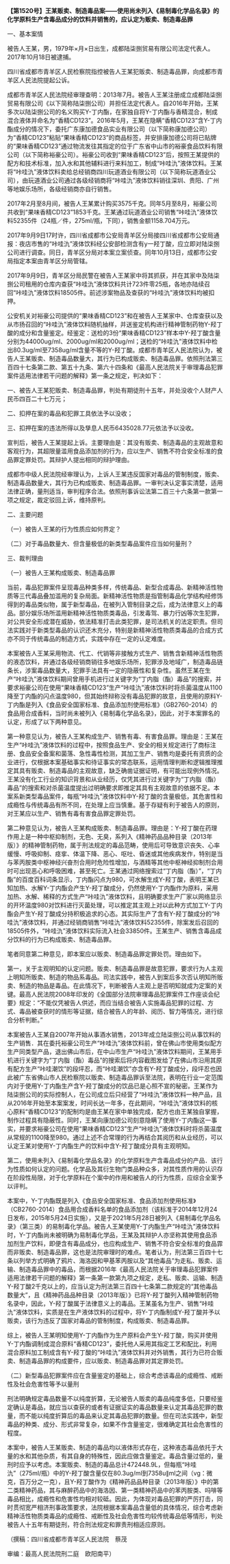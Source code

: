 **【第1520号】王某贩卖、制造毒品案——使用尚未列入《易制毒化学品名录》的化学原料生产含毒品成分的饮料并销售的，应认定为贩卖、制造毒品罪**

一、基本案情

被告人王某，男，1979年×月×日出生，成都陆柒捌贸易有限公司法定代表人。2017年10月18日被逮捕。

四川省成都市青羊区人民检察院指控被告人王某犯贩卖、制造毒品罪，向成都市青羊区人民法院提起公诉。

成都市青羊区人民法院经审理查明：2013年7月。被告人王某注册成立成都陆柒捌贸易有限公司《以下简称陆柒捌公司）并担任法定代表人。自2016年开始，王某多次以陆柒捌公司的名义购买Y-丁内酯，在家独自将Y-丁内酯与香精混合，制成混合液体并命名为“香精CD123”。2016年5月，王某在隐瞒“香精CD123”含Y-丁内酯成分的情况下，委托广东康加德食品实业有限公司（以下简称康加德公司）为“香精CD123”粘贴“果味香精CD123”的商品标签，并安排康加德公司将已贴牌的“果味香精CD123”通过物流发往其指定的位于广东省中山市的裕豪食品饮料有限公司（以下简称裕豪公司）。裕豪公司收到“果味香精CD123”后，按照王某提供的配方和技术标准，加入水和其他辅料进行来料加工，制成“咔哇氿”液体饮料。王某将“咔哇氿”液体饮料卖给总经销商四川玩道酒业有限公司（以下简称玩道酒业公司），由玩道酒业公司通过各级经销商将“咔哇氿”液体饮料销往深圳、贵阳、广州等地娱乐场所，各级经销商亦自行销售。

2017年2月至8月间，被告人王某累计购买3575千克。同年5月至8月，裕豪公司共收到“果味香精CD123”1853千克。王某通过玩道酒业公司销售“咔哇氿”液体饮料52355件（24瓶／件，275ml/瓶，下同），销售金额1158.704万元。

2017年9月9日17时许，四川省成都市公安局青羊区分局接四川省成都市公安局通报：夜店市售的“咔哇氿”液体饮料经公安部检测含有y一羟丁酸，应立即对陆柒捌公司进行调查。同日，青羊区分局对本案立案侦查。同年10月13日，成都市公安局指定本案由青羊区分局管辖。

2017年9月9日，青羊区分局民警在被告人王某家中将其抓获，并在其家中及陆柒捌公司租用的仓库内查获“咔哇氿”液体饮料共计723件零25瓶，各地亦陆续召回“咔哇氿”液体饮料18505件。前述涉案物品及查获的“咔哇氿”液体饮料均被扣押。

公安机关对裕豪公司提供的“果味香精CD123”和在被告人王某家中、仓库查获以及从市扬召回的“咔哇氿”液体饮料随机抽样，并送鉴定机构进行精神管制药物Y-羟丁酸的成分和含量鉴定。经鉴定：送检的3份“果味香精CD123”样本中Y-羟丁酸含量分别为44000ug/ml、2000ug/ml和2000ug/ml；送检的“咔哇氿”液体饮料中检出80.3ug/ml至7358ug/ml含量不等的Y-羟丁酸。成都市青羊区人民法院认为，被告人王某贩卖、制造毒品数量大，其行为已构成贩卖、制造毒品罪。依照刑法第三百四十七条第二款、第五十九条、第六十四条和《最高人民法院关于审理毒品犯罪案件适用法律若干问题的解释》第一条之规定，判决如下：

一、被告人王某犯贩卖、制造毒品罪，判处有期徒刑十五年，并处没收个人财产人民币四百二十七万元；

二、扣押在案的毒品和犯罪工具依法予以没收；

三、扣押在案的违法所得以及孳息人民币6435028.77元依法予以没收。

宣判后，被告人王某提起上诉。主要理由是：其没有贩卖、制造毒品的主观故意和客观行为，其超限量滥用食品添加剂的行为，应以生产、销售不符合安全标准的食品罪定罪处罚。其辩护人提出相同的辩护理由。

成都市中级人民法院经审理认为，上诉人王某违反国家对毒品的管制制度，贩卖、制造毒品数量大，其行为已构成贩卖、制造毒品罪。一审判决认定事实清楚，适用法律正确，量刑适当，审判程序合法。依照刑事诉讼法第二百三十六条第一款第一项之规定，裁定驳回上诉，维持原判。

二、主要问题

（一）被告人王某的行为性质应如何界定？

（二）对于毒品数量大、但含量极低的新类型毒品案件应当如何量刑？

三、裁判理由

（一）被告人王某构成贩卖、制造毒品罪

当前，毒品犯罪案件呈现毒品种类多样，传统毒品、新型合成毒品、新精神活性物质等三代毒品叠加滥用的复杂局面。新精神活性物质是指管制毒品化学结构经修饰得到的毒品类似物，属于新型毒品，在被列入管制目录之后，成为法律意义上的毒品。部分娱乐场所滥用新精神活性物质类毒品，引发毒驾、暴力行凶等次生犯罪，对公共安全形成潜在威胁，依法精准打击此类犯罪，是司法机关的法定职责。但司法实践对于新类型毒品的认识还木充分，特别是新精神活性物质类毒品的合成方式亦不同于传统毒品的制造方式，实践中存在一定的认定难度。

本案被告人王某采用物流、代工、代销等非接触方式生产、销售含新精神活性物质的液态饮料，并通过各级经销商销往多地娱乐场所，犯罪涉及地域广，制造毒品链条长，涉案毒品数量大，犯罪手法具有一定的隐蔽性和复杂性。虽然王某在生产“咔哇氿”液体饮料期间曾用手机进行过关键字为“丁内脂（酯）毒品”的搜索，并要求裕豪公司在使用“果味香精CD123”生产“咔哇氿”液体饮料时将杀菌温度从1100降至丁内酯的闪点温度980，但其始终辩称没有毒品犯罪的故意，且使用的原料Y-丁内酯是列入《食品安全国家标准、食品添加剂使用标准》（GB2760-2014）的食品用合成香料，当时尚未被列入《易制毒化学品名录》，因此，对于本案罪名的认定，形成了以下两种意见。

第一种意见认为，被告人王某构成生产、销售有毒、有害食品罪。理由是：王某在生产“咔哇氿”液体饮料的过程中，按照食品生产、安全的相关规定进行了商标注册、食品安全备案和菌落、急性毒性检测，其加工生产、销售均是委托有资质的企业进行，仅根据本案基础事实和待证事实的常态联系，运用情理判断和逻辑推理推定其具有贩卖、制造毒品的主观故意，缺乏确凿证据证明，有可能出现例外情况。王某没有化工行业的知识背景和从业经历，仅凭其进行过关键字为“丁内脂（酯）毒品”的搜索和对杀菌温度提出过明确要求即推定其具有主观故意的依据不足。本案系新类型毒品案件，每瓶“咔哇氿”液体饮料中Y-羟丁酸的含量极低，其危害性和成瘾性与传统毒品有所不同，在处理上应当慎重。基于存疑有利于被告人的原则，对王某应以生产、销售有毒有害食品罪定罪处罚。

第二种意见认为，被告人王某构成贩卖、制造毒品罪。理由是：Y-羟丁酸在药理作用上是一种中枢抑制剂，无色、无臭，系列入《精神药品品种目录（2013年版）》的精神管制药物，属于刑法规定的毒品范畴，使用后可导致意识丧失、心率缓慢、呼吸抑制、痉挛、体温下降、恶心、呕吐、昏迷或其他疾病发作，特别是当与苯丙胺类中枢神经兴奋剂合用时危险性增加，与酒精等其他中枢神经抑制剂合用时可出现恶心和呼吸困难，甚至死亡。王某通过网络搜索过“丁内脂（酯）”，“丁内酯”的百度百科词条显示，丁内酯闪点为980，可水解生成Y-羟丁酸，表明王某已知加热、水解Y-丁内酯会产生Y-羟丁酸成分，仍然使用Y-丁内酯作为原料，采用加热、水解、稀释的方式生产“咔哇氿”液体饮料，且明确要求生产厂家以网络显示的开环温度980对饮料进行灭菌处理，可以推定其主观上对以此种方式加工Y-丁内酯会产生Y-羟丁酸成分持积极追求的心态。其实际生产了含有Y-羟丁酸成分的“咔哇氿”液体饮料，并通过经销商销售“咔哇氿”液体饮料52355件，除案发后召回的18505件外，“咔哇氿”液体饮料实际流入社会33850件。王某生产、销售含毒品成分饮料的行为已构成贩卖、制造毒品罪。

笔者同意第二种意见，即本案应以贩卖、制造毒品罪定罪处罚。理由如下。

第一，关于主观明知的认定问题。贩卖、制造毒品罪是故意犯罪，要求行为人主观上明知所贩卖、制造的物品系毒品。司法实践中，被告人到案后多次否认明知所贩卖、制造的物品是毒品。在此情况下，判断被告人主观上是否明知就成为定案的关键。最高人民法院2008年印发的《全国部分法院审理毒品犯罪案件工作座谈会纪要》规定：“不能仅凭被告人供述，而应当结合被告人实施毒品犯罪的过程、方式、毒品被查获时的情形等证据，结合被告人的年龄、阅历、智力等情况，进行综合分析判断。”

本案被告人王某自2007年开始从事酒水销售，2013年成立陆柒捌公司从事饮料的生产销售．其在委托裕豪公司生产“咔哇氿”液体饮料前，曾在佛山市使用类似配方生产同类型产品，退出佛山市后，在中山市生产“咔哇氿”液体饮料期间，王某用手机进行关键字为“丁内脂（酯）毒品”的搜索后将内容截图发给了在佛山市沿用其原有配方生产“咔哇潮饮”的段坪忍，而“咔哇潮饮”亦含有Y-羟丁酸成分，段坪忍也因此被广东省佛山市人民检察院以贩卖、制造毒品罪诉至法院，表明在行业一定范围内对于使用Y-丁内酯生产含Y-羟丁酸成分的饮品已是心照不宣的秘密。王某作为陆柒捌公司的实际控制人，在公司成立后只经营了“咔哇氿”液体饮料一种产品，且从2016年开始至本案案发，时间长达一年多，在此期间，“咔哇氿”液体饮料的核心原料“香精CD123”的配制均是由王某在家中单独完成，配方也由王某独自掌握，制作过程具有隐蔽性。同时，王某向康加德公司刻意隐瞒了使用Y-丁内酯这一事实，并要求裕豪公司在使用“果味香精CD123”生产“咔哇氿”液体饮料时将杀菌温度从常规的1100降至980。通过上述不合常理的行为再结合其阅历和从业经历，可以认定王某对使用Y-丁内酯生产的饮料中含Y-羟丁酸成分具有主观明知。

第二，使用未列入《易制毒化学品名录》的化学原料生产含毒品成分的产品．该行为性质如何认定的问题。化学品及其衍生物门类品种众多，对其性质作用的认识存在阶段性局限，对于化学原料在个案中的作用和被告人的行为性质，应综合全案予以评判。

本案中，Y-丁内酯既是列入《食品安全国家标准、食品添加剂使用标准》（CB2760-2014）食品用合成香料名单的食品添加剂（该标准于2014年12月24日发布，2015年5月24日实施），又是于2021年5月28日被列入《易制毒化学品名录》（第三类）的易制毒化学品。被告人王某使用Y-丁内酯生产“咔哇氿”液体饮料时，Y-丁内酯尚未被明确为易制毒化学品，王某及其辩护人亦坚称其使用食品添加剂生产饮料，即便含有毒品成分，也应构成生产、销售不符合安全标准的食品霏而非贩卖、制造毒品罪，这也是法院审理时的难点。笔者认为，刑法第三百四十七条以列举方式明确了鸦片、海洛因和甲基苯丙胺以及“其他毒品”为走私、贩卖、运输、制造毒品罪中的毒品，而根据2016年《最高人民法院关于审理毒品犯罪案件适用法律若干问题的解释》第一条第一款第九项之规定，走私、贩卖、运输、制造Y-羟丁酸2千克以上的，应当认定为刑法第三百四十七条第二款规定的“其他毒品数量大”，且《精神药品品种目录（2013年版）》已将Y-羟丁酸列入精神管制药物名录中，因此，Y-羟丁酸属于法律意义上的毒品。王某虽名为生产、销售“咔哇氿”液体饮料，实质是在生产液体饮料的过程中，将Y-丁内酯制成Y-羟丁酸并予以贩卖，该行为违反了国家对毒品的管制制度，构成贩卖、制造毒品罪。

综上，被告人王某明知使用Y-丁内酯作为生产原料会产生Y-羟丁酸，购买并使用Y-丁内酯调制成混合原料“香精CD123”，委托他人采用其指定工艺和配比，利用混合原料加工制成含有Y-羟丁酸的“咔哇氿”液体饮料并对外销售，其行为已符合贩卖、制造毒品罪的构成要件，应以贩卖、制造毒品罪对其定罪处罚。

（二）新型毒品犯罪案件应在含量鉴定的基础上，综合考虑该毒品的成瘾性、戒断性及社会危害性等予以量刑

刑法明确规定毒品数量不以纯度折算，无论被告人贩卖的毒品纯度多低，只要经鉴定确认是毒品，就应当以查获的或者有证据证实的毒品数量来认定其毒品犯罪的数量，而不能以纯度折算后的毒品来认定其毒品犯罪的数量。但在司法实践中，新型毒品的种类、成分、形式非常复杂，如果不作含量鉴定，很难确定其社会危害性的程度。

本案中，被告人王某贩卖、制造的毒品均以液体形式存在，这种液态毒品依托于大量的水和其他杂质，有其自身的特殊性，因此应做含量鉴定。毒品含量过低的，量刑时应予以考虑。本案贩卖、制造的毒品总计472448.9L，但每瓶“咔哇氿”（275ml/瓶）中的Y-羟丁酸含量仅在80.3ug/ml到7358u∥ml之间（vg：微克，百万分之一克），且Y-羟丁酸作为《精神药品品种目录（2013年版）》中的第二类精神药品，其与麻醉药品中的海洛因、第一类精神药品中的苯丙胺类、吗啡等毒品相比，成瘾性和危害性均相对较砥。因此，为体现对毒品犯罪的严厉打击，同时贯彻宽严相济刑事政策要求，法院根据本案毒品含量低的具体情况，综合考虑新精神活性物质类毒品的成瘾性、戒断性及社会危害性均较传统毒品低等情形，判处被告人十五年有期徒刑，符合刑法规定和罪责刑相适应原则。

（撰稿：四川省成都市青羊区人民法院　蔡茂

审编：最高人民法院刑二庭　欧阳南平）